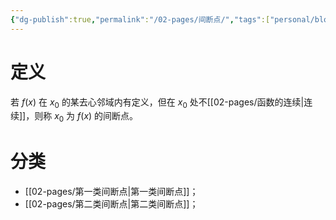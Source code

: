 ```yaml
---
{"dg-publish":true,"permalink":"/02-pages/间断点/","tags":["personal/blog","高等数学","概念"]}
---
```


# 定义
若 $\displaystyle f(x)$ 在 $\displaystyle x_{0}$ 的某去心邻域内有定义，但在 $\displaystyle x_{0}$ 处不[[02-pages/函数的连续\|连续]]，则称 $\displaystyle x_{0}$ 为 $\displaystyle f(x)$ 的间断点。

# 分类
- [[02-pages/第一类间断点\|第一类间断点]]；
- [[02-pages/第二类间断点\|第二类间断点]]；